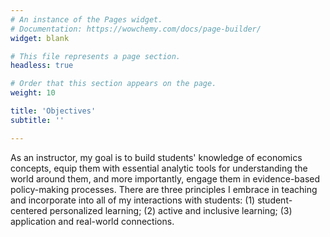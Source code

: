 ```yaml
---
# An instance of the Pages widget.
# Documentation: https://wowchemy.com/docs/page-builder/
widget: blank

# This file represents a page section.
headless: true

# Order that this section appears on the page.
weight: 10

title: 'Objectives'
subtitle: ''

---
```


As an instructor, my goal is to build students' knowledge of economics concepts, equip them with essential analytic tools for understanding the world around them, and more importantly, engage them in evidence-based policy-making processes. There are three principles I embrace in teaching and incorporate into all of my interactions with students: (1) student-centered personalized learning; (2) active and inclusive learning; (3) application and real-world connections. 

